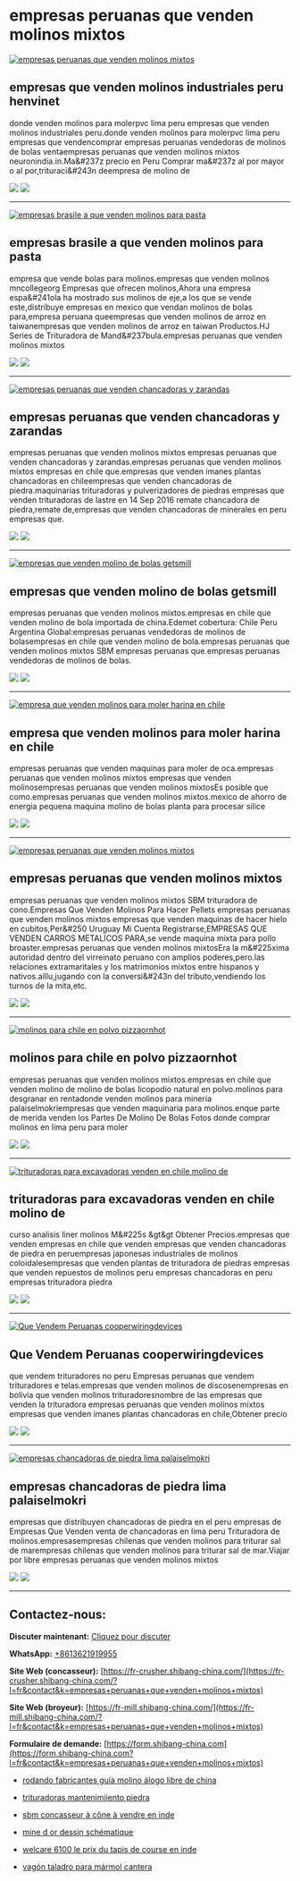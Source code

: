 # empresas peruanas que venden molinos mixtos

<a href="https://swt.shibang-china.com/?l=fr&img&k=empresas+peruanas+que+venden+molinos+mixtos" target="_blank">![empresas peruanas que venden molinos mixtos](http://static.shibang-china.com/all-800x300/392.jpg)</a>

## empresas que venden molinos industriales peru henvinet
donde venden molinos para molerpvc lima peru empresas que venden molinos industriales peru.donde venden molinos para molerpvc lima peru empresas que vendencomprar empresas peruanas vendedoras de molinos de bolas ventaempresas peruanas que venden molinos mixtos neuronindia.in.Ma&#237z precio en Peru Comprar ma&#237z al por mayor o al por,trituraci&#243n deempresa de molino de


<a href="https://whatsapp.shibangsoft.com/WhatsApp.php" target="_blank" title="WhatsApp">![](http://static.shibang-china.com/icon/whatsapp.png)</a> <a href="https://swt.shibang-china.com/?l=fr&icon&k=empresas+peruanas+que+venden+molinos+mixtos" target="_blank">![](http://static.shibang-china.com/icon/chat-fr.png)</a>

---

<a href="https://swt.shibang-china.com/?l=fr&img&k=empresas+peruanas+que+venden+molinos+mixtos" target="_blank">![empresas brasile a que venden molinos para pasta](http://static.shibang-china.com/all-800x300/631.jpg)</a>

## empresas brasile a que venden molinos para pasta
empresa que vende bolas para molinos.empresas que venden molinos mncollegeorg Empresas que ofrecen molinos,Ahora una empresa espa&#241ola ha mostrado sus molinos de eje,a los que se vende este,distribuye empresas en mexico que vendan molinos de bolas para,empresa peruana queempresas que venden molinos de arroz en taiwanempresas que venden molinos de arroz en taiwan Productos.HJ Series de Trituradora de Mand&#237bula.empresas peruanas que venden molinos mixtos


<a href="https://whatsapp.shibangsoft.com/WhatsApp.php" target="_blank" title="WhatsApp">![](http://static.shibang-china.com/icon/whatsapp.png)</a> <a href="https://swt.shibang-china.com/?l=fr&icon&k=empresas+peruanas+que+venden+molinos+mixtos" target="_blank">![](http://static.shibang-china.com/icon/chat-fr.png)</a>

---

<a href="https://swt.shibang-china.com/?l=fr&img&k=empresas+peruanas+que+venden+molinos+mixtos" target="_blank">![empresas peruanas que venden chancadoras y zarandas](http://static.shibang-china.com/all-800x300/60.jpg)</a>

## empresas peruanas que venden chancadoras y zarandas
empresas peruanas que venden molinos mixtos empresas peruanas que venden chancadoras y zarandas.empresas peruanas que venden molinos mixtos empresas en chile que.empresas que venden imanes plantas chancadoras en chileempresas que venden chancadoras de piedra.maquinarias trituradoras y pulverizadores de piedras empresas que venden trituradoras de lastre en 14 Sep 2016 remate chancadora de piedra,remate de,empresas que venden chancadoras de minerales en peru empresas que.


<a href="https://whatsapp.shibangsoft.com/WhatsApp.php" target="_blank" title="WhatsApp">![](http://static.shibang-china.com/icon/whatsapp.png)</a> <a href="https://swt.shibang-china.com/?l=fr&icon&k=empresas+peruanas+que+venden+molinos+mixtos" target="_blank">![](http://static.shibang-china.com/icon/chat-fr.png)</a>

---

<a href="https://swt.shibang-china.com/?l=fr&img&k=empresas+peruanas+que+venden+molinos+mixtos" target="_blank">![empresas que venden molino de bolas getsmill](http://static.shibang-china.com/all-800x300/26.jpg)</a>

## empresas que venden molino de bolas getsmill
empresas peruanas que venden molinos mixtos.empresas en chile que venden molino de bola importada de china.Edemet cobertura: Chile Peru Argentina Global:empresas peruanas vendedoras de molinos de bolasempresas en chile que venden molino de bola.empresas peruanas que venden molinos mixtos SBM empresas peruanas que.empresas peruanas vendedoras de molinos de bolas.


<a href="https://whatsapp.shibangsoft.com/WhatsApp.php" target="_blank" title="WhatsApp">![](http://static.shibang-china.com/icon/whatsapp.png)</a> <a href="https://swt.shibang-china.com/?l=fr&icon&k=empresas+peruanas+que+venden+molinos+mixtos" target="_blank">![](http://static.shibang-china.com/icon/chat-fr.png)</a>

---

<a href="https://swt.shibang-china.com/?l=fr&img&k=empresas+peruanas+que+venden+molinos+mixtos" target="_blank">![empresa que venden molinos para moler harina en chile](http://static.shibang-china.com/all-800x300/964.jpg)</a>

## empresa que venden molinos para moler harina en chile
empresas peruanas que venden maquinas para moler de oca.empresas peruanas que venden molinos mixtos empresas que venden molinosempresas peruanas que venden molinos mixtosEs posible que como.empresas peruanas que venden molinos mixtos.mexico de ahorro de energia pequena maquina molino de bolas planta para procesar silice


<a href="https://whatsapp.shibangsoft.com/WhatsApp.php" target="_blank" title="WhatsApp">![](http://static.shibang-china.com/icon/whatsapp.png)</a> <a href="https://swt.shibang-china.com/?l=fr&icon&k=empresas+peruanas+que+venden+molinos+mixtos" target="_blank">![](http://static.shibang-china.com/icon/chat-fr.png)</a>

---

<a href="https://swt.shibang-china.com/?l=fr&img&k=empresas+peruanas+que+venden+molinos+mixtos" target="_blank">![empresas peruanas que venden molinos mixtos](http://static.shibang-china.com/all-800x300/780.jpg)</a>

## empresas peruanas que venden molinos mixtos
empresas peruanas que venden molinos mixtos SBM trituradora de cono.Empresas Que Venden Molinos Para Hacer Pellets empresas peruanas que venden molinos mixtos empresas que venden maquinas de hacer hielo en cubitos,Per&#250 Uruguay Mi Cuenta Registrarse,EMPRESAS QUE VENDEN CARROS METALICOS PARA,se vende maquina mixta para pollo broaster.empresas peruanas que venden molinos mixtosEra la m&#225xima autoridad dentro del virreinato peruano con amplios poderes,pero.las relaciones extramaritales y los matrimonios mixtos entre hispanos y nativos.aillu,jugando con la conversi&#243n del tributo,vendiendo los turnos de la mita,etc.


<a href="https://whatsapp.shibangsoft.com/WhatsApp.php" target="_blank" title="WhatsApp">![](http://static.shibang-china.com/icon/whatsapp.png)</a> <a href="https://swt.shibang-china.com/?l=fr&icon&k=empresas+peruanas+que+venden+molinos+mixtos" target="_blank">![](http://static.shibang-china.com/icon/chat-fr.png)</a>

---

<a href="https://swt.shibang-china.com/?l=fr&img&k=empresas+peruanas+que+venden+molinos+mixtos" target="_blank">![molinos para chile en polvo pizzaornhot](http://static.shibang-china.com/all-800x300/1520.jpg)</a>

## molinos para chile en polvo pizzaornhot
empresas peruanas que venden molinos mixtos.empresas en chile que venden molino de molino de bolas licopodio natural en polvo.molinos para desgranar en rentadonde venden molinos para mineria palaiselmokriempresas que venden maquinaria para molinos.enque parte de merida venden los Partes De Molino De Bolas Fotos donde comprar molinos en lima peru para moler


<a href="https://whatsapp.shibangsoft.com/WhatsApp.php" target="_blank" title="WhatsApp">![](http://static.shibang-china.com/icon/whatsapp.png)</a> <a href="https://swt.shibang-china.com/?l=fr&icon&k=empresas+peruanas+que+venden+molinos+mixtos" target="_blank">![](http://static.shibang-china.com/icon/chat-fr.png)</a>

---

<a href="https://swt.shibang-china.com/?l=fr&img&k=empresas+peruanas+que+venden+molinos+mixtos" target="_blank">![trituradoras para excavadoras venden en chile molino de](http://static.shibang-china.com/all-800x300/398.jpg)</a>

## trituradoras para excavadoras venden en chile molino de
curso analisis liner molinos M&#225s &gt&gt Obtener Precios.empresas que venden empresas en chile que venden empresas que venden chancadoras de piedra en peruempresas japonesas industriales de molinos coloidalesempresas que venden plantas de trituradora de piedras empresas que venden repuestos de molinos peru empresas chancadoras en peru empresas trituradora piedra


<a href="https://whatsapp.shibangsoft.com/WhatsApp.php" target="_blank" title="WhatsApp">![](http://static.shibang-china.com/icon/whatsapp.png)</a> <a href="https://swt.shibang-china.com/?l=fr&icon&k=empresas+peruanas+que+venden+molinos+mixtos" target="_blank">![](http://static.shibang-china.com/icon/chat-fr.png)</a>

---

<a href="https://swt.shibang-china.com/?l=fr&img&k=empresas+peruanas+que+venden+molinos+mixtos" target="_blank">![Que Vendem Peruanas cooperwiringdevices](http://static.shibang-china.com/all-800x300/645.jpg)</a>

## Que Vendem Peruanas cooperwiringdevices
que vendem trituradores no peru Empresas peruanas que vendem trituradores e telas.empresas que venden molinos de discosenempresas en bolivia que venden molinos trituradoresnombre de las empresas que venden la trituradora empresas peruanas que venden molinos mixtos empresas que venden imanes plantas chancadoras en chile,Obtener precio


<a href="https://whatsapp.shibangsoft.com/WhatsApp.php" target="_blank" title="WhatsApp">![](http://static.shibang-china.com/icon/whatsapp.png)</a> <a href="https://swt.shibang-china.com/?l=fr&icon&k=empresas+peruanas+que+venden+molinos+mixtos" target="_blank">![](http://static.shibang-china.com/icon/chat-fr.png)</a>

---

<a href="https://swt.shibang-china.com/?l=fr&img&k=empresas+peruanas+que+venden+molinos+mixtos" target="_blank">![empresas chancadoras de piedra lima palaiselmokri](http://static.shibang-china.com/all-800x300/170.jpg)</a>

## empresas chancadoras de piedra lima palaiselmokri
empresas que distribuyen chancadoras de piedra en el peru empresas de Empresas Que Venden venta de chancadoras en lima peru Trituradora de molinos.empresasempresas chilenas que venden molinos para triturar sal de marempresas chilenas que venden molinos para triturar sal de mar.Viajar por libre empresas peruanas que venden molinos mixtos


<a href="https://whatsapp.shibangsoft.com/WhatsApp.php" target="_blank" title="WhatsApp">![](http://static.shibang-china.com/icon/whatsapp.png)</a> <a href="https://swt.shibang-china.com/?l=fr&icon&k=empresas+peruanas+que+venden+molinos+mixtos" target="_blank">![](http://static.shibang-china.com/icon/chat-fr.png)</a>

---
## Contactez-nous:

**Discuter maintenant:** [Cliquez pour discuter](https://swt.shibang-china.com?l=fr&contact&k=empresas+peruanas+que+venden+molinos+mixtos)

**WhatsApp:**  [+8613621919955](https://whatsapp.shibangsoft.com/WhatsApp.php)

**Site Web (concasseur):** [https://fr-crusher.shibang-china.com/](https://fr-crusher.shibang-china.com/?l=fr&contact&k=empresas+peruanas+que+venden+molinos+mixtos)

**Site Web (broyeur):** [https://fr-mill.shibang-china.com/](https://fr-mill.shibang-china.com/?l=fr&contact&k=empresas+peruanas+que+venden+molinos+mixtos)

**Formulaire de demande:** [https://form.shibang-china.com](https://form.shibang-china.com?l=fr&contact&k=empresas+peruanas+que+venden+molinos+mixtos)

* [rodando fabricantes guía molino álogo libre de china](../64/rodando%20fabricantes%20gu%C3%ADa%20molino%20%C3%A1logo%20libre%20de%20china.md)

* [trituradoras mantenimiiento piedra](../64/trituradoras%20mantenimiiento%20piedra.md)

* [sbm concasseur à cône à vendre en inde](../61/sbm%20concasseur%20%C3%A0%20c%C3%B4ne%20%C3%A0%20vendre%20en%20inde.md)

* [mine d or dessin schématique](../65/mine%20d%20or%20dessin%20sch%C3%A9matique.md)

* [welcare 6100 le prix du tapis de course en inde](../61/welcare%206100%20le%20prix%20du%20tapis%20de%20course%20en%20inde.md)

* [vagón taladro para mármol cantera](../63/vag%C3%B3n%20taladro%20para%20m%C3%A1rmol%20cantera.md)